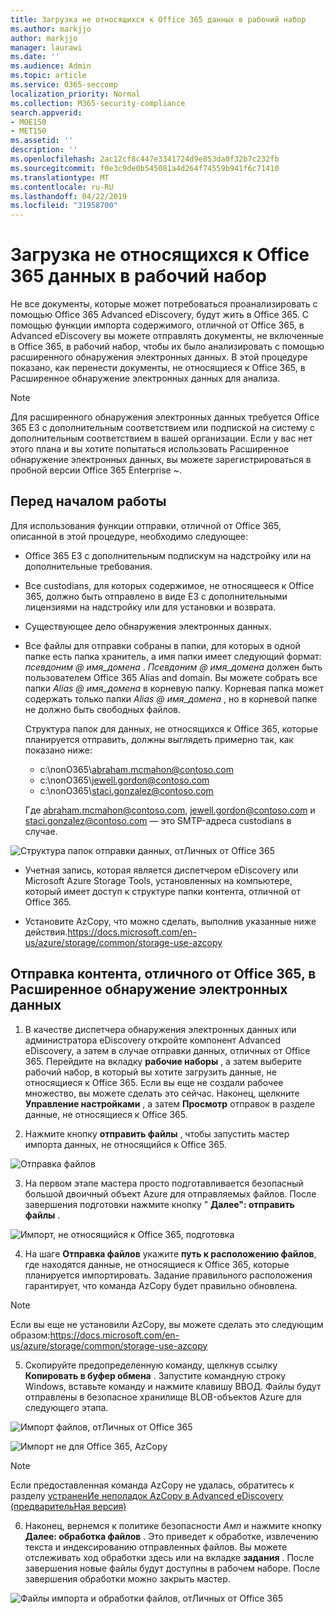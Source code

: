 ```yaml
---
title: Загрузка не относящихся к Office 365 данных в рабочий набор
ms.author: markjjo
author: markjjo
manager: laurawi
ms.date: ''
ms.audience: Admin
ms.topic: article
ms.service: O365-seccomp
localization_priority: Normal
ms.collection: M365-security-compliance
search.appverid:
- MOE150
- MET150
ms.assetid: ''
description: ''
ms.openlocfilehash: 2ac12cf8c447e3341724d9e853da0f32b7c232fb
ms.sourcegitcommit: f0e3c9de0b545081a4d264f74559b941f6c71410
ms.translationtype: MT
ms.contentlocale: ru-RU
ms.lasthandoff: 04/22/2019
ms.locfileid: "31958700"
---
```

# <a name="load-non-office-365-data-into-a-working-set"></a>Загрузка не относящихся к Office 365 данных в рабочий набор

Не все документы, которые может потребоваться проанализировать с помощью Office 365 Advanced eDiscovery, будут жить в Office 365. С помощью функции импорта содержимого, отличной от Office 365, в Advanced eDiscovery вы можете отправлять документы, не включенные в Office 365, в рабочий набор, чтобы их было анализировать с помощью расширенного обнаружения электронных данных. В этой процедуре показано, как перенести документы, не относящиеся к Office 365, в Расширенное обнаружение электронных данных для анализа.

>[!Note]
>Для расширенного обнаружения электронных данных требуется Office 365 E3 с дополнительным соответствием или подпиской на систему с дополнительным соответствием в вашей организации. Если у вас нет этого плана и вы хотите попытаться использовать Расширенное обнаружение электронных данных, вы можете зарегистрироваться в пробной версии Office 365 Enterprise ~.

## <a name="before-you-begin"></a>Перед началом работы
Для использования функции отправки, отличной от Office 365, описанной в этой процедуре, необходимо следующее:

- Office 365 E3 с дополнительным подпискум на надстройку или на дополнительные требования.

- Все custodians, для которых содержимое, не относящееся к Office 365, должно быть отправлено в виде E3 с дополнительными лицензиями на надстройку или для установки и возврата.

- Существующее дело обнаружения электронных данных.

- Все файлы для отправки собраны в папки, для которых в одной папке есть папка хранитель, а имя папки имеет следующий формат: *псевдоним @ имя_домена* . *Псевдоним @ имя_домена* должен быть пользователем Office 365 Alias and domain. Вы можете собрать все папки *Alias @ имя_домена* в корневую папку. Корневая папка может содержать только папки *Alias @ имя_домена* , но в корневой папке не должно быть свободных файлов.

   Структура папок для данных, не относящихся к Office 365, которые планируется отправить, должны выглядеть примерно так, как показано ниже:

   - c:\nonO365\abraham.mcmahon@contoso.com
   - c:\nonO365\jewell.gordon@contoso.com
   - c:\nonO365\staci.gonzalez@contoso.com

   Где abraham.mcmahon@contoso.com, jewell.gordon@contoso.com и staci.gonzalez@contoso.com — это SMTP-адреса custodians в случае.

![Структура папок отправки данных, отЛичных от Office 365](../media/3f2dde84-294e-48ea-b44b-7437bd25284c.png)

- Учетная запись, которая является диспетчером eDiscovery или Microsoft Azure Storage Tools, установленных на компьютере, который имеет доступ к структуре папки контента, отличной от Office 365.

- Установите AzCopy, что можно сделать, выполнив указанные ниже действия.https://docs.microsoft.com/en-us/azure/storage/common/storage-use-azcopy

## <a name="upload-non-office-365-content-into-advanced-ediscovery"></a>Отправка контента, отличного от Office 365, в Расширенное обнаружение электронных данных

1. В качестве диспетчера обнаружения электронных данных или администратора eDiscovery откройте компонент Advanced eDiscovery, а затем в случае отправки данных, отличных от Office 365.  Перейдите на вкладку **рабочие наборы** , а затем выберите рабочий набор, в который вы хотите загрузить данные, не относящиеся к Office 365.  Если вы еще не создали рабочее множество, вы можете сделать это сейчас.  Наконец, щелкните **Управление настройками** , а затем **Просмотр** отправок в разделе данные, не относящиеся к Office 365.

2. Нажмите кнопку **отправить файлы** , чтобы запустить мастер импорта данных, не относящийся к Office 365.

![Отправка файлов](../media/574f4059-4146-4058-9df3-ec97cf28d7c7.png)

3. На первом этапе мастера просто подготавливается безопасный большой двоичный объект Azure для отправляемых файлов.  После завершения подготовки нажмите кнопку " **Далее": отправить файлы** .

![Импорт, не относящийся к Office 365, подготовка](../media/0670a347-a578-454a-9b3d-e70ef47aec57.png)
 
4. На шаге **Отправка файлов** укажите **путь к расположению файлов**, где находятся данные, не относящиеся к Office 365, которые планируется импортировать.  Задание правильного расположения гарантирует, что команда AzCopy будет правильно обновлена.

> [!NOTE]
> Если вы еще не установили AzCopy, вы можете сделать это следующим образом:https://docs.microsoft.com/en-us/azure/storage/common/storage-use-azcopy

5. Скопируйте предопределенную команду, щелкнув ссылку **Копировать в буфер обмена** . Запустите командную строку Windows, вставьте команду и нажмите клавишу ВВОД.  Файлы будут отправлены в безопасное хранилище BLOB-объектов Azure для следующего этапа.

![Импорт файлов, отЛичных от Office 365](../media/3ea53b5d-7f9b-4dfc-ba63-90a38c14d41a.png)

![Импорт не для Office 365, AzCopy](../media/504e2dbe-f36f-4f36-9b08-04aea85d8250.png)

> [!NOTE]
> Если предоставленная команда AzCopy не удалась, обратитесь к разделу [устраненИе неполадок AzCopy в Advanced eDiscovery (предварительНая версия)](troubleshooting-azcopy.md)

6. Наконец, вернемся к политике безопасности _Амп_ и нажмите кнопку **Далее: обработка файлов** .  Это приведет к обработке, извлечению текста и индексированию отправленных файлов.  Вы можете отслеживать ход обработки здесь или на вкладке **задания** .  После завершения новые файлы будут доступны в рабочем наборе.  После завершения обработки можно закрыть мастер.

![Файлы импорта и обработки файлов, отЛичных от Office 365](../media/218b1545-416a-4a9f-9b25-3b70e8508f67.png)

